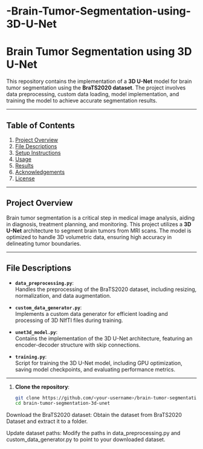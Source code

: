 # -Brain-Tumor-Segmentation-using-3D-U-Net
# Brain Tumor Segmentation using 3D U-Net

This repository contains the implementation of a **3D U-Net** model for brain tumor segmentation using the **BraTS2020 dataset**. The project involves data preprocessing, custom data loading, model implementation, and training the model to achieve accurate segmentation results.

---

## Table of Contents
1. [Project Overview](#project-overview)
2. [File Descriptions](#file-descriptions)
3. [Setup Instructions](#setup-instructions)
4. [Usage](#usage)
5. [Results](#results)
6. [Acknowledgements](#acknowledgements)
7. [License](#license)

---

## Project Overview

Brain tumor segmentation is a critical step in medical image analysis, aiding in diagnosis, treatment planning, and monitoring. This project utilizes a **3D U-Net** architecture to segment brain tumors from MRI scans. The model is optimized to handle 3D volumetric data, ensuring high accuracy in delineating tumor boundaries.

---

## File Descriptions

- **`data_preprocessing.py`**:  
  Handles the preprocessing of the BraTS2020 dataset, including resizing, normalization, and data augmentation.

- **`custom_data_generator.py`**:  
  Implements a custom data generator for efficient loading and processing of 3D NIfTI files during training.

- **`unet3d_model.py`**:  
  Contains the implementation of the 3D U-Net architecture, featuring an encoder-decoder structure with skip connections.

- **`training.py`**:  
  Script for training the 3D U-Net model, including GPU optimization, saving model checkpoints, and evaluating performance metrics.

---

1. **Clone the repository**:  
   ```bash
   git clone https://github.com/<your-username>/brain-tumor-segmentation-3d-unet.git
   cd brain-tumor-segmentation-3d-unet

Download the BraTS2020 dataset:
Obtain the dataset from BraTS2020 Dataset and extract it to a folder.

Update dataset paths:
Modify the paths in data_preprocessing.py and custom_data_generator.py to point to your downloaded dataset.
